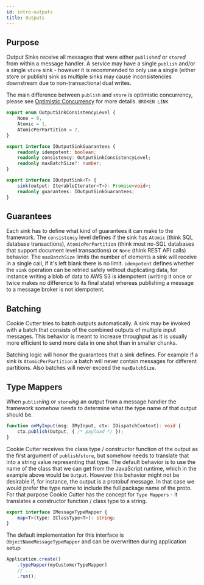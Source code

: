 ```yaml
---
id: intro-outputs
title: Outputs
---
```


## Purpose

Output Sinks receive all messages that were either `publish`_ed_ or `store`_d_ from within a message handler. A service may have a single `publish` and/or a single `store` sink - however it is recommended to only use a single (either store or publish) sink as multiple sinks may cause inconsistencies downstream due to non-transactional dual writes.

The main difference between `publish` and `store` is optimistic concurrency, please see [Optimistic Concurrency](OptimisticConcurrency.md) for more details. `BROKEN LINK`

```typescript
export enum OutputSinkConsistencyLevel {
    None = 0,
    Atomic = 1,
    AtomicPerPartition = 2,
}

export interface IOutputSinkGuarantees {
    readonly idempotent: boolean;
    readonly consistency: OutputSinkConsistencyLevel;
    readonly maxBatchSize?: number;
}

export interface IOutputSink<T> {
    sink(output: IterableIterator<T>): Promise<void>;
    readonly guarantees: IOutputSinkGuarantees;
}
```

## Guarantees

Each sink has to define what kind of guarantees it can make to the framework. The `consistency` level defines if the sink has `Atomic` (think SQL database transactions), `AtomicPerPartition` (think most no-SQL databases that support document level transactions) or `None` (think REST API calls) behavior. The `maxBatchSize` limits the number of elements a sink will receive in a single call, if it's left blank there is no limit. `idempotent` defines whether the `sink` operation can be retried safely without duplicating data, for instance writing a blob of data to AWS S3 is idempotent (writing it once or twice makes no difference to its final state) whereas publishing a message to a message broker is not idempotent.

## Batching

Cookie Cutter tries to batch outputs automatically. A sink may be invoked with a batch that consists of the combined outputs of multiple input messages. This behavior is meant to increase throughput as it is usually more efficient to send more data in one shot than in smaller chunks.

Batching logic will honor the guarantees that a sink defines. For example if a sink is `AtomicPerPartition` a batch will never contain messages for different partitions. Also batches will never exceed the `maxBatchSize`.

## Type Mappers

When `publish`_ing_ or `store`_ing_ an output from a message handler the framework somehow needs to determine what the type name of that output should be.

```typescript
function onMyInput(msg: IMyInput, ctx: IDispatchContext): void {
    ctx.publish(Output, { /* payload */ });
}
```

Cookie Cutter receives the class type / constructor function of the output as the first argument of `publish`/`store`, but somehow needs to translate that into a string value representing that type. The default behavior is to use the name of the class that we can get from the JavaScript runtime, which in the example above would be `Output`. However this behavior might not be desirable if, for instance, the output is a protobuf message. In that case we would prefer the type name to include the full package name of the proto. For that purpose Cookie Cutter has the concept for `Type Mappers` - it translates a constructor function / class type to a string.

```typescript
export interface IMessageTypeMapper {
    map<T>(type: IClassType<T>): string;
}
```

The default implementation for this interface is `ObjectNameMessageTypeMapper` and can be overwritten during application setup

```typescript
Application.create()
    .typeMapper(myCustomerTypeMapper)
    // ...
    .run();
```
